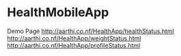 # HealthMobileApp

Demo Page
    http://aarthi.co.nf/HealthApp/healthStatus.html
    http://aarthi.co.nf/HealthApp/weightStatus.html
    http://aarthi.co.nf/HealthApp/profileStatus.html
